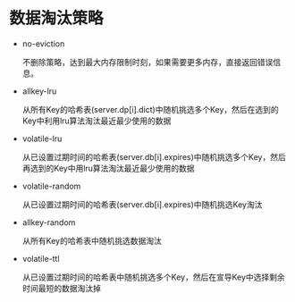 # 数据淘汰策略

- no-eviction

  不删除策略，达到最大内存限制时刻，如果需要更多内存，直接返回错误信息。

- allkey-lru

  从所有Key的哈希表(server.dp[i].dict)中随机挑选多个Key，然后在选到的Key中利用lru算法淘汰最近最少使用的数据

- volatile-lru

  从已设置过期时间的哈希表(server.db[i].expires)中随机挑选多个Key，然后再选到的Key中用lru算法淘汰最近最少使用的数据

- volatile-random

  从已设置过期时间的哈希表(server.db[i].expires)中随机挑选Key淘汰

- allkey-random

  从所有Key的哈希表中随机挑选数据淘汰

- volatile-ttl

  从已设置过期时间的哈希表中随机挑选多个Key，然后在宣导Key中选择剩余时间最短的数据淘汰掉